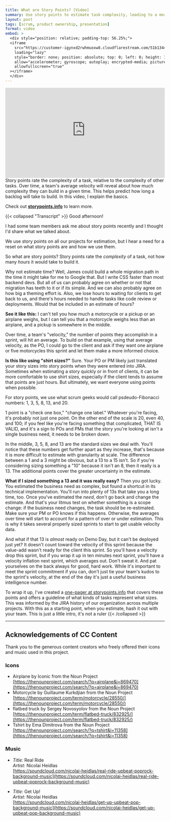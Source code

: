```yaml
---
title: What are Story Points? [Video]
summary: Use story points to estimate task complexity, leading to a more predictable velocity and avoiding pitfalls of hours-based estimates.
layout: post
tags: [scrum, product ownership, presentation]
format: video
embed: >
  <div style="position: relative; padding-top: 56.25%;">
  <iframe
    src="https://customer-igynxd2rwhmuoxw8.cloudflarestream.com/51b1344f98d1ec94bd402ab707663032/iframe?preload=none&poster=https%3A%2F%2Fcustomer-igynxd2rwhmuoxw8.cloudflarestream.com%2F51b1344f98d1ec94bd402ab707663032%2Fthumbnails%2Fthumbnail.jpg%3Ftime%3D%26height%3D600"
    loading="lazy"
    style="border: none; position: absolute; top: 0; left: 0; height: 100%; width: 100%;"
    allow="accelerometer; gyroscope; autoplay; encrypted-media; picture-in-picture;"
    allowfullscreen="true"
  ></iframe>
  </div>
---
```


<div style="position: relative; padding-top: 56.25%;">
  <iframe
    src="https://customer-igynxd2rwhmuoxw8.cloudflarestream.com/51b1344f98d1ec94bd402ab707663032/iframe?preload=true&poster=https%3A%2F%2Fcustomer-igynxd2rwhmuoxw8.cloudflarestream.com%2F51b1344f98d1ec94bd402ab707663032%2Fthumbnails%2Fthumbnail.jpg%3Ftime%3D%26height%3D600"
    loading="lazy"
    style="border: none; position: absolute; top: 0; left: 0; height: 100%; width: 100%;"
    allow="accelerometer; gyroscope; autoplay; encrypted-media; picture-in-picture;"
    allowfullscreen="true"
  ></iframe>
</div>
Story points rate the complexity of a task, relative to the complexity of other
tasks. Over time, a team's average velocity will reveal about how much
complexity they can build in a given time. This helps predict how long a backlog
will take to build. In this video, I explain the basics.

Check out **[storypoints.info](http://storypoints.info)** to learn more.

{{< collapsed "Transcript" >}}
Good afternoon!

I had some team members ask me about story points recently and I thought I'd
share what we talked about.

We use story points on all our projects for estimation, but I hear a need for a
reset on what story points are and how we use them.

So what are story points? Story points rate the _complexity_ of a task, not how
many _hours_ it would take to build it.

Why not estimate time? Well, James could build a whole migration path in the
time it might take for me to Google that. But I write CSS faster than most
backend devs. But all of us can probably agree on whether or not that migration
has teeth to it or if its simple. And we can also probably agree on how big a
theming effort is. Also, we lose hours to waiting for clients to get back to us,
and there's hours needed to handle tasks like code review or deployments. Would
that be included in an estimate of hours?

**See it like this:** I can't tell you how much a motorcycle or a pickup or an
airplane weighs, but I can tell you that a motorcycle weighs less than an
airplane, and a pickup is somewhere in the middle.

Over time, a team's "velocity," the number of points they accomplish in a
sprint, will hit an average. To build on that example, using that average
velocity, as the PO, I could go to the client and ask if they want one airplane
or five motorcycles this sprint and let them make a more informed choice.

**Is this like using "shirt sizes?"** Sure. Your PO or PM likely just translated
your story sizes into story points when they were entered into JIRA. Sometimes
when estimating a story quickly or in front of clients, it can be more
comfortable to use shirt sizes, especially if the client tends to assume that
points are just hours. But ultimately, we want everyone using points when
possible.

For story points, we use what scrum geeks would call psdeudo-Fibonacci numbers:
1, 3, 5, 8, 13, and 20.

1 point is a "check one box," "change one label." Whatever you're facing, it's
probably not just one point. On the other end of the scale is 20, even 40, and 100;
if you feel like you're facing something that complicated, THAT IS VALID, and it's
a sign to POs and PMs that the story you're looking at isn't a single business need,
it needs to be broken down.

In the middle, 3, 5, 8, and 13 are the standard sizes we deal with. You'll notice
that these numbers get further apart as they increase, that's because it is more
difficult to estimate with granularity at scale. The difference between a 1 and a 3
might be obvious, but a 13 to a 15 isn't. So if you're considering sizing something
a "10" because it isn't an 8, then it really is a 13. The additional points cover
the greater uncertainty in the estimate.

**What if I sized something a 13 and it was really easy?** Then you got lucky.
You estimated the business need as complex, but found a shortcut in its
technical implementation. You'll run into plenty of 13s that take you a long
time, too. Once you've estimated the _need_, don't go back and change the
estimate. And that's your litmus test on whether something is a scope change: if
the business need changes, the task should be re-estimated. Make sure your PM or
PO knows if this happens. Otherwise, the averages over time will start to
account for a pattern of over or under estimation. This is why it takes several
properly sized sprints to start to get usable velocity data.

And what if that 13 is _almost_ ready on Demo Day, but it can't be deployed just
yet? It doesn't count toward the velocity of this sprint because the value-add
wasn't ready for the client this sprint. So you'll have a velocity drop this
sprint, but if you wrap it up in ten minutes next sprint, you'll have a velocity
inflation next sprint, which averages out. Don't sweat it. And pat yourselves on
the back always for good, hard work. While it's important to meet the sprint
commitment if you can, don't just tie your team's kudos to the sprint's
velocity, at the end of the day it's just a useful business intelligence number.

To wrap it up, I've created a
[one-pager at storypoints.info](http://storypoints.info) that covers these
points and offers a guideline of what kinds of tasks represent what sizes. This
was informed by the JIRA history of our organization across multiple projects.
With this as a starting point, when you estimate, hash it out with your team.
This is just a little intro, it's not a ruler
{{< /collapsed >}}

---

## Acknowledgements of CC Content

Thank you to the generous content creators who freely offered their icons and
music used in this project.

### Icons

- Airplane by Iconic from the Noun Project<br />
 [https://thenounproject.com/search/?q=airplane&i=869470](https://thenounproject.com/search/?q=airplane&i=869470)
- Motorcycle by Guillaume Kurkdjian from the Noun Project<br />
 [https://thenounproject.com/term/motorcycle/28550/](https://thenounproject.com/term/motorcycle/28550/)
- flatbed truck by Sergey Novosyolov from the Noun Project<br />
 [https://thenounproject.com/term/flatbed-truck/832925/](https://thenounproject.com/term/flatbed-truck/832925/)
- Tshirt by Ema Dimitrova from the Noun Project<br />
 [https://thenounproject.com/search/?q=tshirt&i=11358](https://thenounproject.com/search/?q=tshirt&i=11358)

### Music

- _Title:_ Real Ride<br />
  _Artist:_ Nicolai Heidlas<br />
  [https://soundcloud.com/nicolai-heidlas/real-ride-upbeat-poprock-background-music](https://soundcloud.com/nicolai-heidlas/real-ride-upbeat-poprock-background-music)

- _Title:_ Get Up!<br />
  _Artist:_ Nicolai Heidlas<br />
  [https://soundcloud.com/nicolai-heidlas/get-up-upbeat-pop-background-music](https://soundcloud.com/nicolai-heidlas/get-up-upbeat-pop-background-music)
